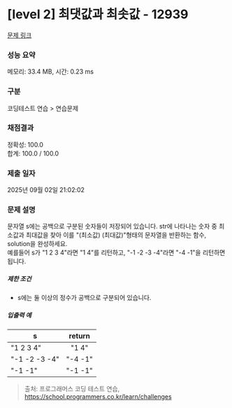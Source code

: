 # [level 2] 최댓값과 최솟값 - 12939 

[문제 링크](https://school.programmers.co.kr/learn/courses/30/lessons/12939) 

### 성능 요약

메모리: 33.4 MB, 시간: 0.23 ms

### 구분

코딩테스트 연습 > 연습문제

### 채점결과

정확성: 100.0<br/>합계: 100.0 / 100.0

### 제출 일자

2025년 09월 02일 21:02:02

### 문제 설명

<p>문자열 s에는 공백으로 구분된 숫자들이 저장되어 있습니다. str에 나타나는 숫자 중 최소값과 최대값을 찾아 이를 "(최소값) (최대값)"형태의 문자열을 반환하는 함수, solution을 완성하세요.<br>
예를들어 s가 "1 2 3 4"라면 "1 4"를 리턴하고, "-1 -2 -3 -4"라면 "-4 -1"을 리턴하면 됩니다.</p>

<h5>제한 조건</h5>

<ul>
<li>s에는 둘 이상의 정수가 공백으로 구분되어 있습니다.</li>
</ul>

<h5>입출력 예</h5>
<table class="table">
        <thead><tr>
<th>s</th>
<th style="text-align: center">return</th>
</tr>
</thead>
        <tbody><tr>
<td>"1 2 3 4"</td>
<td style="text-align: center">"1 4"</td>
</tr>
<tr>
<td>"-1 -2 -3 -4"</td>
<td style="text-align: center">"-4 -1"</td>
</tr>
<tr>
<td>"-1 -1"</td>
<td style="text-align: center">"-1 -1"</td>
</tr>
</tbody>
      </table>

> 출처: 프로그래머스 코딩 테스트 연습, https://school.programmers.co.kr/learn/challenges